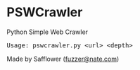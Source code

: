 # PSWCrawler

Python Simple Web Crawler

<pre>Usage: pswcrawler.py &lt;url&gt; &lt;depth&gt;</pre>

Made by Safflower (fuzzer@nate.com)
